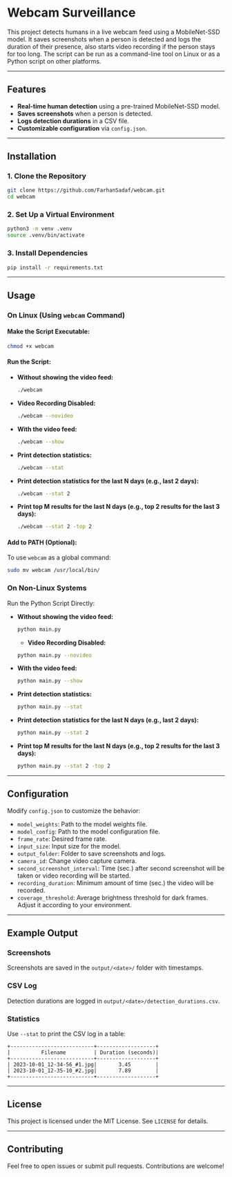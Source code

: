 # Webcam Surveillance

This project detects humans in a live webcam feed using a MobileNet-SSD model. It saves screenshots when a person is detected and logs the duration of their presence, also starts video recording if the person stays for too long. The script can be run as a command-line tool on Linux or as a Python script on other platforms.

---

## Features

- **Real-time human detection** using a pre-trained MobileNet-SSD model.
- **Saves screenshots** when a person is detected.
- **Logs detection durations** in a CSV file.
- **Customizable configuration** via `config.json`.

---

## Installation

### 1. Clone the Repository
```bash
git clone https://github.com/FarhanSadaf/webcam.git
cd webcam
```

### 2. Set Up a Virtual Environment
```bash
python3 -m venv .venv
source .venv/bin/activate
```

### 3. Install Dependencies
```bash
pip install -r requirements.txt
```

---

## Usage

### On Linux (Using `webcam` Command)

#### Make the Script Executable:
```bash
chmod +x webcam
```

#### Run the Script:

- **Without showing the video feed:**
  ```bash
  ./webcam
  ```

- **Video Recording Disabled:**
  ```bash
  ./webcam --novideo
  ```

- **With the video feed:**
  ```bash
  ./webcam --show
  ```

- **Print detection statistics:**
  ```bash
  ./webcam --stat
  ```
- **Print detection statistics for the last N days (e.g., last 2 days):**
  ```bash
  ./webcam --stat 2
  ```
- **Print top M results for the last N days (e.g., top 2 results for the last 3 days):**
  ```bash
  ./webcam --stat 2 -top 2
  ```

#### Add to PATH (Optional):
To use `webcam` as a global command:
```bash
sudo mv webcam /usr/local/bin/
```

### On Non-Linux Systems

Run the Python Script Directly:

- **Without showing the video feed:**
  ```bash
  python main.py
  ```

  - **Video Recording Disabled:**
  ```bash
  python main.py --novideo
  ```

- **With the video feed:**
  ```bash
  python main.py --show
  ```

- **Print detection statistics:**
  ```bash
  python main.py --stat
  ```

- **Print detection statistics for the last N days (e.g., last 2 days):**
  ```bash
  python main.py --stat 2
  ```

- **Print top M results for the last N days (e.g., top 2 results for the last 3 days):**
  ```bash
  python main.py --stat 2 -top 2
  ```

---

## Configuration

Modify `config.json` to customize the behavior:

- `model_weights`: Path to the model weights file.
- `model_config`: Path to the model configuration file.
- `frame_rate`: Desired frame rate.
- `input_size`: Input size for the model.
- `output_folder`: Folder to save screenshots and logs.
- `camera_id`: Change video capture camera.
- `second_screenshot_interval`: Time (sec.) after second screenshot will be taken or video recording will be started.
- `recording_duration`: Minimum amount of time (sec.) the video will be recorded.
- `coverage_threshold`: Average brightness threshold for dark frames. Adjust it according to your environment.

---

## Example Output

### Screenshots
Screenshots are saved in the `output/<date>/` folder with timestamps.

### CSV Log
Detection durations are logged in `output/<date>/detection_durations.csv`.

### Statistics
Use `--stat` to print the CSV log in a table:
```
+---------------------------+-------------------+
|          Filename         | Duration (seconds)|
+---------------------------+-------------------+
| 2023-10-01_12-34-56_#1.jpg|       3.45        |
| 2023-10-01_12-35-10_#2.jpg|       7.89        |
+---------------------------+-------------------+
```

---

## License

This project is licensed under the MIT License. See `LICENSE` for details.

---

## Contributing

Feel free to open issues or submit pull requests. Contributions are welcome!
